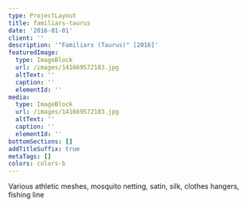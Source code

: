 ```yaml
---
type: ProjectLayout
title: familiars-taurus
date: '2016-01-01'
client: ''
description: '"Familiars (Taurus)" [2016]'
featuredImage:
  type: ImageBlock
  url: /images/141669572183.jpg
  altText: ''
  caption: ''
  elementId: ''
media:
  type: ImageBlock
  url: /images/141669572183.jpg
  altText: ''
  caption: ''
  elementId: ''
bottomSections: []
addTitleSuffix: true
metaTags: []
colors: colors-b
---
```

Various athletic meshes, mosquito netting, satin, silk, clothes hangers, fishing line
